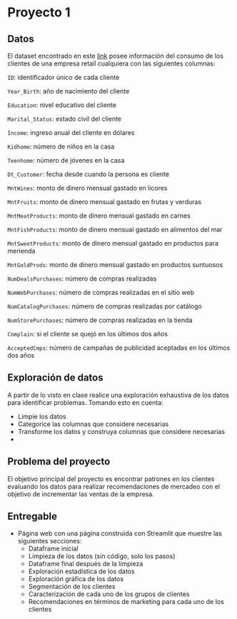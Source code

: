 # Proyecto 1

## Datos

El dataset encontrado en este [link]() posee información del consumo de los clientes de una empresa retail cualquiera con las siguientes columnas:

`ID`: identificador único de cada cliente

`Year_Birth`: año de nacimiento del cliente

`Education`: nivel educativo del cliente

`Marital_Status`: estado civil del cliente

`Income`: ingreso anual del cliente en dólares

`Kidhome`: número de niños en la casa

`Teenhome`: número de jóvenes en la casa

`Dt_Customer`: fecha desde cuando la persona es cliente

`MntWines`: monto de dinero mensual gastado en licores

`MntFruits`: monto de dinero mensual gastado en frutas y verduras

`MntMeatProducts`: monto de dinero mensual gastado en carnes

`MntFishProducts`: monto de dinero mensual gastado en alimentos del mar

`MntSweetProducts`: monto de dinero mensual gastado en productos para merienda

`MntGoldProds`: monto de dinero mensual gastado en productos suntuosos

`NumDealsPurchases`: número de compras realizadas

`NumWebPurchases`: número de compras realizadas en el sitio web

`NumCatalogPurchases`: número de compras realizadas por catálogo

`NumStorePurchases`: número de compras realizadas en la tienda

`Complain`: si el cliente se quejó en los últimos dos años

`AcceptedCmps`: número de campañas de publicidad aceptadas en los últimos dos años

## Exploración de datos

A partir de lo visto en clase realice una exploración exhaustiva de los datos para identificar problemas. Tomando esto en cuenta:
- Limpie los datos
- Categorice las columnas que considere necesarias
- Transforme los datos y construya columnas que considere necesarias
- 
## Problema del proyecto

El objetivo principal del proyecto es encontrar patrones en los clientes evaluando los datos para realizar recomendaciones de mercadeo con el objetivo de incrementar las ventas de la empresa.

## Entregable

- Página web con una página construida con Streamlit que muestre las siguientes secciones:
    - Dataframe inicial
    - Limpieza de los datos (sin código, solo los pasos)
    - Dataframe final después de la limpieza
    - Exploración estadística de los datos
    - Exploración gráfica de los datos
    - Segmentación de los clientes
    - Caracterización de cada uno de los grupos de clientes
    - Recomendaciones en términos de marketing para cada uno de los clientes



